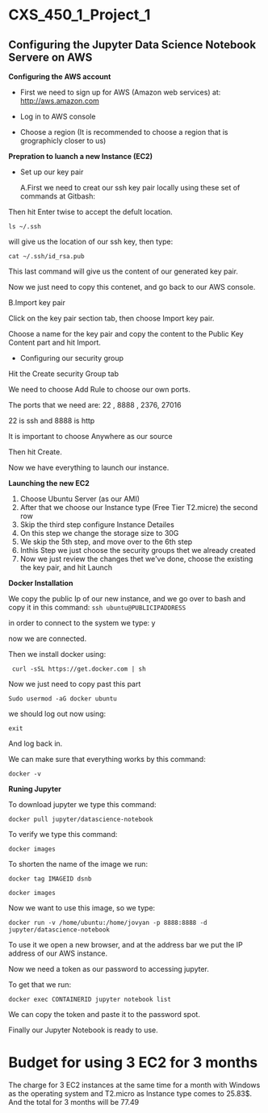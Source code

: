 # CXS_450_1_Project_1

**Configuring the Jupyter Data Science Notebook Servere on AWS**
----
**Configuring the AWS account**

* First we need to sign up for AWS (Amazon web services) at: http://aws.amazon.com

* Log in to AWS console

* Choose a region (It is recommended to choose a region that is grographicly closer to us) 

**Prepration to luanch a new Instance (EC2)**

* Set up our key pair 

   A.First we need to creat our ssh key pair locally using these set of commands at Gitbash:


Then hit Enter twise to accept the defult location. 

`ls ~/.ssh` 

will give us the location of our ssh key, then type:

`cat ~/.ssh/id_rsa.pub`

This last command will give us the content of our generated key pair.

Now we just need to copy this contenet, and go back to our AWS console.

   B.Import key pair

Click on the key pair section tab, then choose Import key pair.

Choose a name for the key pair and copy the content to the Public Key Content part and hit Import.


* Configuring our security group
 
Hit the Create security Group tab
 
We need to choose Add Rule to choose our own ports. 

The ports that we need are: 22 , 8888 , 2376, 27016  

22 is ssh and 8888 is http

It is important to choose Anywhere as our source
 
Then hit Create.

Now we have everything to launch our instance.

**Launching the new EC2**

1. Choose Ubuntu Server (as our AMI) 
2. After that we choose our Instance type (Free Tier T2.micre) the second row
3. Skip the third step configure Instance Detailes
4. On this step we change the storage size to 30G
5. We skip the 5th step, and move over to the 6th step
6. Inthis Step we just choose the security groups thet we already created
7. Now we just review the changes thet we've done, choose the existing the key pair, and hit Launch

**Docker Installation**

We copy the public Ip of our new instance, and we go over to bash and copy it in this command:
`ssh ubuntu@PUBLICIPADDRESS`


in order to connect to the system we type: y

now we are connected.

Then we install docker using:

` curl -sSL https://get.docker.com | sh`

Now we just need to copy past this part

`Sudo usermod -aG docker ubuntu`

we should log out now using:

`exit`

And log back in.

We can make sure that everything works by this command:

`docker -v`

**Runing Jupyter**

To download jupyter we type this command:

`docker pull jupyter/datascience-notebook`

To verify we type this command:



`docker images`

To shorten the name of the image we run:

`docker tag IMAGEID dsnb`

`docker images`

Now we want to use this image, so we type:

`docker run -v /home/ubuntu:/home/jovyan -p 8888:8888 -d jupyter/datascience-notebook`

To use it we open a new browser, and at the address bar we put the IP address of our AWS instance.

Now we need a token as our password to accessing jupyter. 

To get that we run:

`docker exec CONTAINERID jupyter notebook list`

We can copy the token and paste it to the password spot.

Finally our Jupyter Notebook is ready to use.





# Budget for using 3 EC2 for 3 months 


The charge for 3 EC2 instances at the same time for a month with Windows as the operating system and T2.micro as Instance type
comes to 25.83$.
And the total for 3 months will be 77.49
